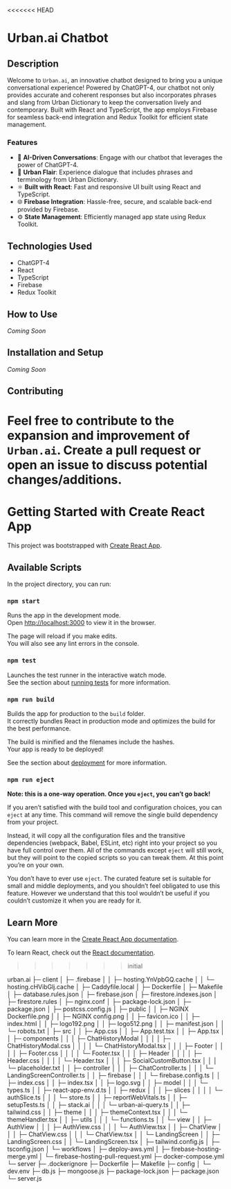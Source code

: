 <<<<<<< HEAD

# Urban.ai Chatbot

## Description

Welcome to `Urban.ai`, an innovative chatbot designed to bring you a unique conversational experience! Powered by ChatGPT-4, our chatbot not only provides accurate and coherent responses but also incorporates phrases and slang from Urban Dictionary to keep the conversation lively and contemporary. Built with React and TypeScript, the app employs Firebase for seamless back-end integration and Redux Toolkit for efficient state management.

### Features

- 🤖 **AI-Driven Conversations**: Engage with our chatbot that leverages the power of ChatGPT-4.
- 📖 **Urban Flair**: Experience dialogue that includes phrases and terminology from Urban Dictionary.
- ⚛️ **Built with React**: Fast and responsive UI built using React and TypeScript.
- 🌐 **Firebase Integration**: Hassle-free, secure, and scalable back-end provided by Firebase.
- ⚙️ **State Management**: Efficiently managed app state using Redux Toolkit.

## Technologies Used

- ChatGPT-4
- React
- TypeScript
- Firebase
- Redux Toolkit

## How to Use

_Coming Soon_

## Installation and Setup

_Coming Soon_

## Contributing

# Feel free to contribute to the expansion and improvement of `Urban.ai`. Create a pull request or open an issue to discuss potential changes/additions.

# Getting Started with Create React App

This project was bootstrapped with [Create React App](https://github.com/facebook/create-react-app).

## Available Scripts

In the project directory, you can run:

### `npm start`

Runs the app in the development mode.\
Open [http://localhost:3000](http://localhost:3000) to view it in the browser.

The page will reload if you make edits.\
You will also see any lint errors in the console.

### `npm test`

Launches the test runner in the interactive watch mode.\
See the section about [running tests](https://facebook.github.io/create-react-app/docs/running-tests) for more information.

### `npm run build`

Builds the app for production to the `build` folder.\
It correctly bundles React in production mode and optimizes the build for the best performance.

The build is minified and the filenames include the hashes.\
Your app is ready to be deployed!

See the section about [deployment](https://facebook.github.io/create-react-app/docs/deployment) for more information.

### `npm run eject`

**Note: this is a one-way operation. Once you `eject`, you can’t go back!**

If you aren’t satisfied with the build tool and configuration choices, you can `eject` at any time. This command will remove the single build dependency from your project.

Instead, it will copy all the configuration files and the transitive dependencies (webpack, Babel, ESLint, etc) right into your project so you have full control over them. All of the commands except `eject` will still work, but they will point to the copied scripts so you can tweak them. At this point you’re on your own.

You don’t have to ever use `eject`. The curated feature set is suitable for small and middle deployments, and you shouldn’t feel obligated to use this feature. However we understand that this tool wouldn’t be useful if you couldn’t customize it when you are ready for it.

## Learn More

You can learn more in the [Create React App documentation](https://facebook.github.io/create-react-app/docs/getting-started).

To learn React, check out the [React documentation](https://reactjs.org/).

> > > > > > > initial

urban.ai
├─ client
│ ├─ .firebase
│ │ ├─ hosting.YnVpbGQ.cache
│ │ └─ hosting.cHVibGlj.cache
│ ├─ Caddyfile.local
│ ├─ Dockerfile
│ ├─ Makefile
│ ├─ database.rules.json
│ ├─ firebase.json
│ ├─ firestore.indexes.json
│ ├─ firestore.rules
│ ├─ nginx.conf
│ ├─ package-lock.json
│ ├─ package.json
│ ├─ postcss.config.js
│ ├─ public
│ │ ├─ NGINX Dockerfile.png
│ │ ├─ NGINX config.png
│ │ ├─ favicon.ico
│ │ ├─ index.html
│ │ ├─ logo192.png
│ │ ├─ logo512.png
│ │ ├─ manifest.json
│ │ └─ robots.txt
│ ├─ src
│ │ ├─ App.css
│ │ ├─ App.test.tsx
│ │ ├─ App.tsx
│ │ ├─ components
│ │ │ ├─ ChatHistoryModal
│ │ │ │ ├─ ChatHistoryModal.css
│ │ │ │ └─ ChatHistoryModal.tsx
│ │ │ ├─ Footer
│ │ │ │ ├─ Footer.css
│ │ │ │ └─ Footer.tsx
│ │ │ ├─ Header
│ │ │ │ ├─ Header.css
│ │ │ │ └─ Header.tsx
│ │ │ ├─ SocialCustomButton.tsx
│ │ │ └─ placeholder.txt
│ │ ├─ controller
│ │ │ ├─ ChatController.ts
│ │ │ └─ LandingScreenController.ts
│ │ ├─ firebase
│ │ │ └─ firebase.config.ts
│ │ ├─ index.css
│ │ ├─ index.tsx
│ │ ├─ logo.svg
│ │ ├─ model
│ │ │ └─ types.ts
│ │ ├─ react-app-env.d.ts
│ │ ├─ redux
│ │ │ ├─ slices
│ │ │ │ └─ authSlice.ts
│ │ │ └─ store.ts
│ │ ├─ reportWebVitals.ts
│ │ ├─ setupTests.ts
│ │ ├─ stack.ai
│ │ │ └─ urban-ai-query.ts
│ │ ├─ tailwind.css
│ │ ├─ theme
│ │ │ ├─ themeContext.tsx
│ │ │ └─ themeHandler.tsx
│ │ ├─ utils
│ │ │ └─ functions.ts
│ │ └─ view
│ │ ├─ AuthView
│ │ │ ├─ AuthView.css
│ │ │ └─ AuthView.tsx
│ │ ├─ ChatView
│ │ │ ├─ ChatView.css
│ │ │ └─ ChatView.tsx
│ │ └─ LandingScreen
│ │ ├─ LandingScreen.css
│ │ └─ LandingScreen.tsx
│ ├─ tailwind.config.js
│ ├─ tsconfig.json
│ └─ workflows
│ ├─ deploy-aws.yml
│ ├─ firebase-hosting-merge.yml
│ └─ firebase-hosting-pull-request.yml
├─ docker-compose.yml
└─ server
├─ .dockerignore
├─ Dockerfile
├─ Makefile
├─ config
│ └─ dev.env
├─ db.js
├─ mongoose.js
├─ package-lock.json
├─ package.json
└─ server.js

